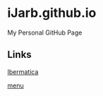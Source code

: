 # iJarb.github.io
My Personal GitHub Page

## Links
[Ibermatica](./docs/ibermatica.md)

[menu](./index.html)
